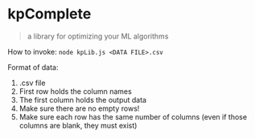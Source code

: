 # kpComplete
> a library for optimizing your ML algorithms

How to invoke:
`node kpLib.js <DATA FILE>.csv`

Format of data:
1. .csv file
2. First row holds the column names
3. The first column holds the output data
4. Make sure there are no empty rows!
5. Make sure each row has the same number of columns (even if those columns are blank, they must exist)
